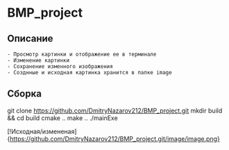 # BMP_project

## Описание
    - Просмотр картинки и отображение ее в терминале
    - Изменение картинки
    - Сохранение изменного изображения
    - Созднные и исходная картинка хранится в папке image

## Сборка
   git clone https://github.com/DmitryNazarov212/BMP_project.git
   mkdir build && cd build
   cmake ..
   make ..
   ./mainExe

[!Исходная/измененая]{https://github.com/DmitryNazarov212/BMP_project.git/image/image.png}